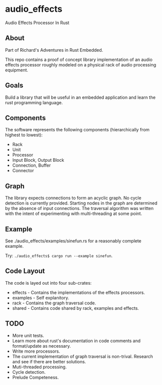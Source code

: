 # audio_effects
Audio Effects Processor In Rust

## About

Part of Richard's Adventures in Rust Embedded.

This repo contains a proof of concept library implementation of an audio effects processor roughly modeled on a physical rack of audio processing equipment.

## Goals

Build a library that will be useful in an embedded application and learn the rust programming language.

## Components

The software represents the following components (hierarchically from highest to lowest):

* Rack
* Unit
* Processor
* Input Block, Output Block
* Connection, Buffer
* Connector

## Graph

The library expects connections to form an acyclic graph. No cycle detection is currently provided. Starting nodes in the graph are determined by the absence of input connections. The traversal algorithm was written with the intent of experimenting with multi-threading at some point.

## Example

See ./audio_effects/examples/sinefun.rs for a reasonably complete example.

Try: `./audio_effects$ cargo run --example sinefun`.

## Code Layout

The code is layed out into four sub-crates:

* effects - Contains the implementations of the effects processors.
* examples - Self explanitory.
* rack - Contains the graph traversal code.
* shared - Contains code shared by rack, examples and effects.

## TODO 

* More unit tests. 
* Learn more about rust's documentation in code comments and format/update as necessary.
* Write more processors.
* The current implementation of graph traversal is non-trival. Research and see if there are better solutions.
* Muti-threaded processing.
* Cycle detection.
* Prelude Competeness.
